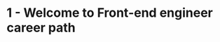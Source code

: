 # 1 - Welcome to Front-end engineer career path


<!--stackedit_data:
eyJoaXN0b3J5IjpbMTAzMjMyNjU4OV19
-->